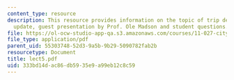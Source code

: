 ```yaml
---
content_type: resource
description: This resource provides information on the topic of trip details, project
  update, guest presentation by Prof. Ole Madson and student questions.
file: https://ol-ocw-studio-app-qa.s3.amazonaws.com/courses/11-027-city-to-city-comparing-researching-and-writing-about-cities-spring-2006/333bd14dac86db5935e9a99eb12c8c59_lect5.pdf
file_type: application/pdf
parent_uid: 55303748-52d3-9a5b-9b29-5090782fab2b
resourcetype: Document
title: lect5.pdf
uid: 333bd14d-ac86-db59-35e9-a99eb12c8c59
---
```

